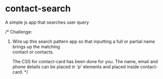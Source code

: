 # contact-search
A simple js app that searches user query


/*
Challenge:
1. Wire up this search pattern app so that inputting 
   a full or partial name brings up the matching     
   contact or contacts.


    The CSS for contact-card has been done for you. 
    The name, email and phone details can be placed in
    'p' elements and placed inside contact-card. 
*/
